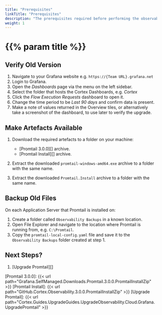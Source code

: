 ```yaml
---
title: "Prerequisites"
linkTitle: "Prerequisites"
description: "The prerequisites required before performing the observability upgrade."
weight: 1
---
```


# {{% param title %}}

## Verify Old Version

1. Navigate to your Grafana website e.g. `https://{Team URL}.grafana.net`
1. Login to Grafana.
1. Open the *Dashboards* page via the menu on the left sidebar.
1. Select the folder that hosts the Cortex Dashboards, e.g. *Cortex*
1. Click the *Flow Execution Requests* dashboard to open it.
1. Change the time period to be *Last 90 days* and confirm data is present.
1. Make a note of values returned in the Overview tiles, or alternatively take a screenshot of the dashboard, to use later to verify the upgrade.

## Make Artefacts Available

1. Download the required artefacts to a folder on your machine:

    * [Promtail 3.0.0][] archive.
    * [Promtail Install][] archive.

1. Extract the downloaded `promtail-windows-amd64.exe` archive to a folder with the same name.
1. Extract the downloaded `Promtail.Install` archive to a folder with the same name.

## Backup Old Files

On each Application Server that Promtail is installed on:

1. Create a folder called `Observability Backups` in a known location.
1. Open File Explorer and navigate to the location where Promtail is running from, e.g. `C:\Promtail`.
1. Copy the `promtail-local-config.yaml` file and save it to the `Observability Backups` folder created at step 1.

## Next Steps?

1. [Upgrade Promtail][]

[Promtail 3.0.0]:  {{< url path="Grafana.SelfManaged.Downloads.Promtail.3.0.0.PromtailInstallZip" >}}
[Promtail Install]: {{< url path="GitHub.Cortex.Observability.3.0.0.PromtailInstallZip" >}}
[Upgrade Promtail]: {{< url path="Cortex.Guides.UpgradeGuides.UpgradeObservability.Cloud.Grafana.UpgradePromtail" >}}
